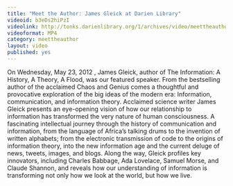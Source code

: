 ```yaml
---
title: "Meet the Author: James Gleick at Darien Library"
videoid: b3eDs2hiPzI
videolink: http://tonks.darienlibrary.org/1/archives/video/meettheauthor/20120523_james_gleick.m4v
videoformat: MP4
category: meettheauthor
layout: video
published: yes
---
```


On Wednesday, May 23, 2012 , James Gleick, author of The Information: A History, A Theory, A Flood, was our featured speaker.
From the bestselling author of the acclaimed Chaos and Genius comes a thoughtful and provocative exploration of the big ideas of the modern era: Information, communication, and information theory.
Acclaimed science writer James Gleick presents an eye-opening vision of how our relationship to information has transformed the very nature of human consciousness. A fascinating intellectual journey through the history of communication and information, from the language of Africa’s talking drums to the invention of written alphabets; from the electronic transmission of code to the origins of information theory, into the new information age and the current deluge of news, tweets, images, and blogs. Along the way, Gleick profiles key innovators, including Charles Babbage, Ada Lovelace, Samuel Morse, and Claude Shannon, and reveals how our understanding of information is transforming not only how we look at the world, but how we live.
